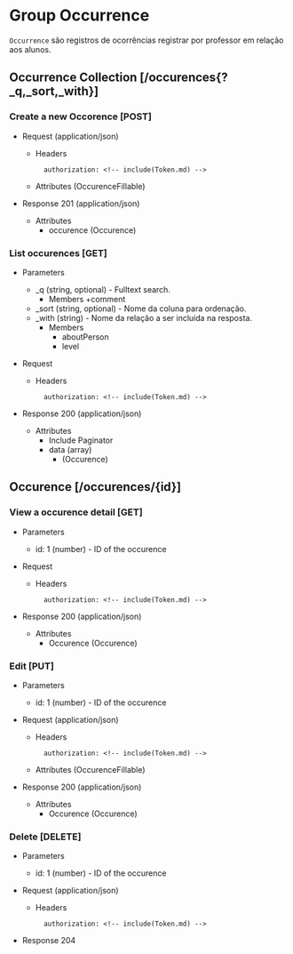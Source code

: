 # Group Occurrence 

`Occurrence` são registros de ocorrências registrar por professor em relação aos alunos.

## Occurrence Collection [/occurences{?_q,_sort,_with}]

### Create a new Occorence [POST]

+ Request (application/json)
    + Headers
            
            authorization: <!-- include(Token.md) -->
    
    + Attributes (OccurenceFillable)

+ Response 201 (application/json) 
    
    + Attributes 
        + occurence (Occurence)
        
    

### List occurences [GET]

+ Parameters
    + _q (string, optional) - Fulltext search.
        + Members
            +comment
    + _sort (string, optional) - Nome da coluna para ordenação. 
    + _with (string) - Nome da relação a ser incluída na resposta.
        + Members
            + aboutPerson
            + level

+ Request 
    + Headers
            
            authorization: <!-- include(Token.md) -->
    
+ Response 200 (application/json)

    + Attributes 
        + Include Paginator
        + data (array)
            + (Occurence)

## Occurence [/occurences/{id}]

### View a occurence detail [GET]

+ Parameters
    + id: 1 (number) - ID of the occurence

+ Request 
    + Headers
            
            authorization: <!-- include(Token.md) -->
    
+ Response 200 (application/json)
    
    + Attributes 
        + Occurence (Occurence)

### Edit [PUT]

+ Parameters
    + id: 1 (number) - ID of the occurence

+ Request (application/json)

    + Headers
            
            authorization: <!-- include(Token.md) -->
            
    + Attributes (OccurenceFillable)
            
+ Response 200 (application/json)
    
    + Attributes 
        + Occurence (Occurence)

### Delete [DELETE]

+ Parameters
    + id: 1 (number) - ID of the occurence
    
+ Request (application/json)
    + Headers
    
            authorization: <!-- include(Token.md) -->
    

+ Response 204